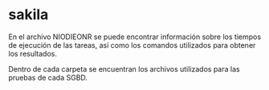 # sakila

En el archivo NIODIEONR se puede encontrar información sobre los tiempos de ejecución de las tareas, así como los comandos utilizados para obtener los resultados.

Dentro de cada carpeta se encuentran los archivos utilizados para las pruebas de cada SGBD.
